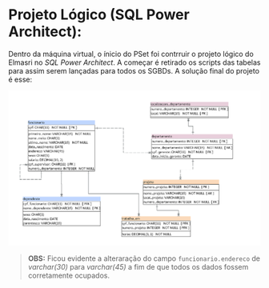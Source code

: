 # Projeto Lógico (SQL Power Architect):
Dentro da máquina virtual, o ínicio do PSet foi contrruir o projeto lógico do Elmasri no *SQL Power Architect*. A começar é retirado os scripts das tabelas para assim serem lançadas para todos os SGBDs. A solução final do projeto é esse:

![Projeto Lógico](https://github.com/GuilhermeTozziMafra/uvv_bd_1_cc1m/blob/main/pset1/imagens%20do%20projeto/Readme(novo).png)

>**OBS:** Ficou evidente a alteraração do campo `funcionario.endereco` de *varchar(30)* para *varchar(45)* a fim de que todos os dados fossem corretamente ocupados.

